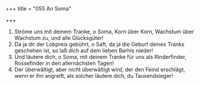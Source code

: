+++
title = "055 An Soma"

+++


1.	Ströme uns mit deinem Tranke, o Soma, Korn über Korn, Wachstum über Wachstum zu, und alle Glücksgüter!
2.	Da ja dir der Lobpreis gebührt, o Saft, da ja die Geburt deines Tranks geschehen ist, so laß dich auf dem lieben Barhis nieder!
3.	Und läutere dich, o Soma, mit deinem Tranke für uns als Rinderfinder, Rossefinder in den allernächsten Tagen!
4.	Der überwältigt, aber nicht überwältigt wird, der den Feind erschlägt, wenn er ihn angreift, als solcher läutere dich, du Tausendsieger!


